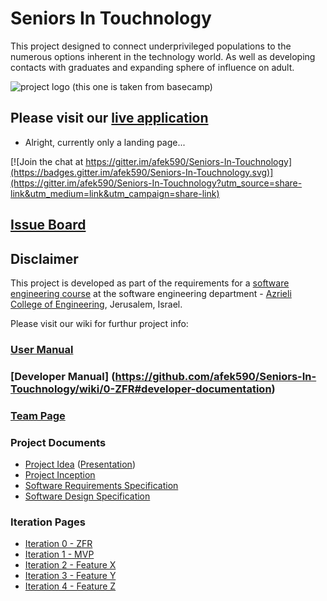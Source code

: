 # Seniors In Touchnology

This project designed to connect underprivileged populations to the numerous options inherent in the technology world.
As well as developing contacts with graduates and expanding sphere of influence on adult.

![project logo (this one is taken from basecamp)](http://win-site.co.il/wp-content/uploads/2014/10/mhsava_tova2.jpg)

## Please visit our [live application](http://seniorsintouchnology.azurewebsites.net/)
- Alright, currently only a landing page...

[![Join the chat at https://gitter.im/afek590/Seniors-In-Touchnology](https://badges.gitter.im/afek590/Seniors-In-Touchnology.svg)](https://gitter.im/afek590/Seniors-In-Touchnology?utm_source=share-link&utm_medium=link&utm_campaign=share-link)

## [Issue Board](https://huboard.com/afek590/Seniors-In-Touchnology)

## Disclaimer
This project is developed as part of the requirements for a [software engineering course](https://github.com/jce-il/se-class/wiki) at the software engineering department - [Azrieli College of Engineering](http://www.jce.ac.il/), Jerusalem, Israel.

Please visit our wiki for furthur project info: 

### [User Manual](../../wiki/user-manual)

### [Developer Manual] (https://github.com/afek590/Seniors-In-Touchnology/wiki/0-ZFR#developer-documentation)

### [Team Page](../../wiki/team)

### Project Documents
- [Project Idea](idea/report.docx) ([Presentation](idea/slides.pptx))
- [Project Inception](../../wiki/Inception---Planning)
- [Software Requirements Specification](../../wiki/srs)
- [Software Design Specification](../../wiki/sds)

### Iteration Pages
- [Iteration 0 - ZFR](https://github.com/afek590/Seniors-In-Touchnology/wiki/0-ZFR)
- [Iteration 1 - MVP]()
- [Iteration 2 - Feature X]()
- [Iteration 3 - Feature Y]()
- [Iteration 4 - Feature Z]()



